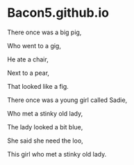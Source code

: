 # Bacon5.github.io
There once was a big pig,

 Who went to a gig,
 
 He ate a chair,
 
 Next to a pear,
 
 That looked like a fig.


There once was a young girl called Sadie,

Who met a stinky old lady,

The lady looked a bit blue,

She said she need the loo,

This girl who met a stinky old lady.

